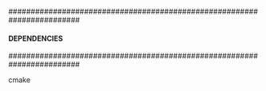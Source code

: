 ########################################################################
####                         DEPENDENCIES                          #####
########################################################################

cmake

